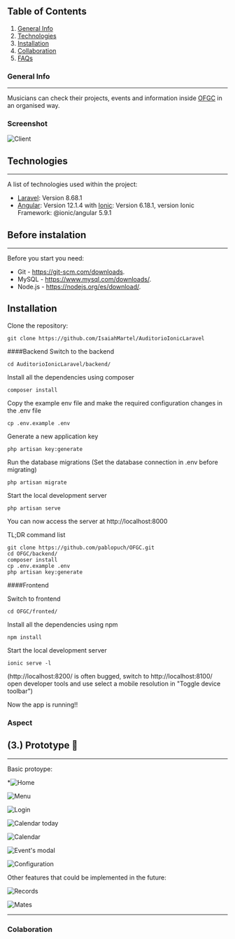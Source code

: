 ## Table of Contents
1. [General Info](#general-info)
2. [Technologies](#technologies)
3. [Installation](#installation)
4. [Collaboration](#collaboration)
5. [FAQs](#faqs)
### General Info
***

Musicians can check their projects, events and information inside [OFGC](https://ofgrancanaria.com/es) in an organised way. 

### Screenshot
![Client](https://ofgrancanaria.com/wp-content/uploads/2020/03/Group.png)
## Technologies
***
A list of technologies used within the project:
* [Laravel](https://laravel.com/): Version 8.68.1
* [Angular](https://angular.io/): Version 12.1.4 with [Ionic](https://ionicframework.com/): 
Version 6.18.1, version Ionic Framework: @ionic/angular 5.9.1

## Before instalation
***
Before you start you need:
* Git - https://git-scm.com/downloads.
* MySQL - https://www.mysql.com/downloads/.
* Node.js - https://nodejs.org/es/download/.

## Installation
Clone the repository:

```
git clone https://github.com/IsaiahMartel/AuditorioIonicLaravel
```
####Backend
Switch to the backend

```
cd AuditorioIonicLaravel/backend/
```
Install all the dependencies using composer
```
composer install
```
Copy the example env file and make the required configuration changes in the .env file 
```
cp .env.example .env
```
Generate a new application key
```
php artisan key:generate
```

Run the database migrations (Set the database connection in .env before migrating)

```
php artisan migrate
```

Start the local development server
```
php artisan serve
```

You can now access the server at http://localhost:8000

TL;DR command list

```
git clone https://github.com/pablopuch/OFGC.git
cd OFGC/backend/
composer install
cp .env.example .env
php artisan key:generate
```

####Frontend

Switch to frontend
```
cd OFGC/fronted/
```

Install all the dependencies using npm
```
npm install
```

Start the local development server

```
ionic serve -l
```
(http://localhost:8200/ is often bugged, switch to http://localhost:8100/ open developer tools and use select a mobile resolution in "Toggle device toolbar")

Now the app is running!!


### Aspect



## (3.) Prototype 🔧
***
Basic protoype:

*![Home](https://user-images.githubusercontent.com/91074551/141490949-079630b9-44c8-4268-a3f8-eb722faf5314.png)

![Menu](https://user-images.githubusercontent.com/91074551/141491060-9f9055dd-396e-4da8-8277-c5907a366351.png)

![Login](https://user-images.githubusercontent.com/91074551/141491070-ab433462-8a9f-404c-bee4-20bdc51d3541.png)

![Calendar today](https://user-images.githubusercontent.com/91074551/141491089-71fef5b2-3a68-4c09-9357-ced1a3fba3b0.png)

![Calendar](https://user-images.githubusercontent.com/91074551/141491095-63841cbf-fe83-4ac8-9098-b110788bd808.png)

![Event's modal](https://user-images.githubusercontent.com/91074551/141491113-f68a6cf6-356b-4dd9-94c6-5ebf704b4e20.png)

![Configuration](https://user-images.githubusercontent.com/91074551/141491154-2d2b1dc6-e3cf-4a86-9864-2629efcbadc0.png)



Other features that could be implemented in the future:

![Records](https://user-images.githubusercontent.com/91074551/141491416-9e641c5f-be9e-4be8-87a3-1384ea239be7.png)

![Mates](https://user-images.githubusercontent.com/91074551/141491418-5a55d220-7289-46bc-9af3-8253a9e7711c.png)
***

### Colaboration

